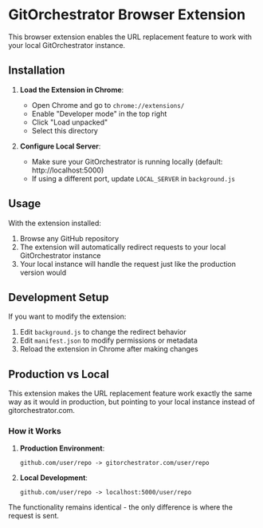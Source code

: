 # GitOrchestrator Browser Extension

This browser extension enables the URL replacement feature to work with your local GitOrchestrator instance.

## Installation

1. **Load the Extension in Chrome**:
   - Open Chrome and go to `chrome://extensions/`
   - Enable "Developer mode" in the top right
   - Click "Load unpacked"
   - Select this directory

2. **Configure Local Server**:
   - Make sure your GitOrchestrator is running locally (default: http://localhost:5000)
   - If using a different port, update `LOCAL_SERVER` in `background.js`

## Usage

With the extension installed:
1. Browse any GitHub repository
2. The extension will automatically redirect requests to your local GitOrchestrator instance
3. Your local instance will handle the request just like the production version would

## Development Setup

If you want to modify the extension:
1. Edit `background.js` to change the redirect behavior
2. Edit `manifest.json` to modify permissions or metadata
3. Reload the extension in Chrome after making changes

## Production vs Local

This extension makes the URL replacement feature work exactly the same way as it would in production, but pointing to your local instance instead of gitorchestrator.com.

### How it Works

1. **Production Environment**:
   ```
   github.com/user/repo -> gitorchestrator.com/user/repo
   ```

2. **Local Development**:
   ```
   github.com/user/repo -> localhost:5000/user/repo
   ```

The functionality remains identical - the only difference is where the request is sent.
